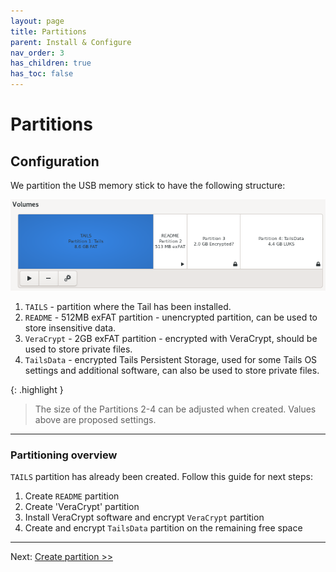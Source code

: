 ```yaml
---
layout: page
title: Partitions
parent: Install & Configure
nav_order: 3
has_children: true
has_toc: false
---
```


# Partitions

## Configuration

We partition the USB memory stick to have the following structure:

![](../../images/disk_layout.png)

1. `TAILS` - partition where the Tail has been installed.
2. `README` - 512MB exFAT partition - unencrypted partition, can be used to store insensitive data.
3. `VeraCrypt` - 2GB exFAT partition - encrypted with VeraCrypt, should be used to store private files.
4. `TailsData` - encrypted Tails Persistent Storage, used for some Tails OS settings and additional software, can also be used to store private files.


{: .highlight }

> The size of the Partitions 2-4 can be adjusted when created. Values above are proposed settings.

---

### Partitioning overview

`TAILS` partition has already been created. Follow this guide for next steps:

1. Create `README` partition
2. Create 'VeraCrypt' partition
3. Install VeraCrypt software and encrypt `VeraCrypt` partition
4. Create and encrypt `TailsData` partition on the remaining free space 

---

Next:  [Create partition >>](partitions_create.html)


